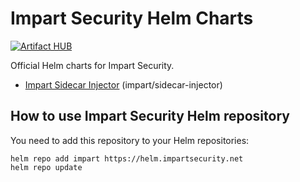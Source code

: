 
# Impart Security Helm Charts

[![Artifact HUB](https://img.shields.io/endpoint?url=https://artifacthub.io/badge/repository/impart-security)](https://artifacthub.io/packages/search?org=impart-security) 

Official Helm charts for Impart Security. 
- [Impart Sidecar Injector](charts/sidecar-injector/README.md) (impart/sidecar-injector)

## How to use Impart Security Helm repository

You need to add this repository to your Helm repositories:

```
helm repo add impart https://helm.impartsecurity.net
helm repo update
```

